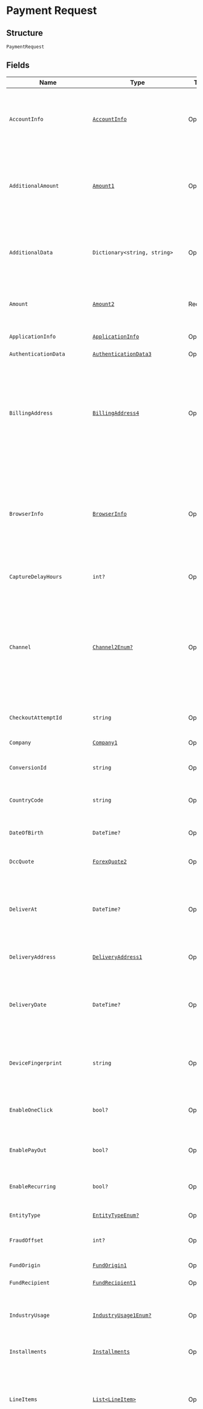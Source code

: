 
# Payment Request

## Structure

`PaymentRequest`

## Fields

| Name | Type | Tags | Description |
|  --- | --- | --- | --- |
| `AccountInfo` | [`AccountInfo`](../../doc/models/account-info.md) | Optional | Shopper account information for 3D Secure 2.<br><br>> For 3D Secure 2 transactions, we recommend that you include this object to increase the chances of achieving a frictionless flow. |
| `AdditionalAmount` | [`Amount1`](../../doc/models/amount-1.md) | Optional | If you want a [BIN or card verification](https://docs.adyen.com/payment-methods/cards/bin-data-and-card-verification) request to use a non-zero value, assign this value to `additionalAmount` (while the amount must be still set to 0 to trigger BIN or card verification).<br>Required to be in the same currency as the `amount`. |
| `AdditionalData` | `Dictionary<string, string>` | Optional | This field contains additional data, which may be required for a particular payment request.<br><br>The `additionalData` object consists of entries, each of which includes the key and value. |
| `Amount` | [`Amount2`](../../doc/models/amount-2.md) | Required | The amount information for the transaction (in [minor units](https://docs.adyen.com/development-resources/currency-codes)). For [BIN or card verification](https://docs.adyen.com/payment-methods/cards/bin-data-and-card-verification) requests, set amount to 0 (zero). |
| `ApplicationInfo` | [`ApplicationInfo`](../../doc/models/application-info.md) | Optional | Information about your application. For more details, see [Building Adyen solutions](https://docs.adyen.com/development-resources/building-adyen-solutions). |
| `AuthenticationData` | [`AuthenticationData3`](../../doc/models/authentication-data-3.md) | Optional | Data for 3DS authentication. |
| `BillingAddress` | [`BillingAddress4`](../../doc/models/billing-address-4.md) | Optional | The address where to send the invoice.<br><br>> The `billingAddress` object is required in the following scenarios. Include all of the fields within this object.<br>> <br>> * For 3D Secure 2 transactions in all browser-based and mobile implementations.<br>> * For cross-border payouts to and from Canada. |
| `BrowserInfo` | [`BrowserInfo`](../../doc/models/browser-info.md) | Optional | The shopper's browser information.<br><br>> For 3D Secure, the full object is required for web integrations. For mobile app integrations, include the `userAgent` and `acceptHeader` fields to indicate  that your integration can support a redirect in case a payment is routed to 3D Secure 1. |
| `CaptureDelayHours` | `int?` | Optional | The delay between the authorisation and scheduled auto-capture, specified in hours. |
| `Channel` | [`Channel2Enum?`](../../doc/models/channel-2-enum.md) | Optional | The platform where a payment transaction takes place. This field is optional for filtering out payment methods that are only available on specific platforms. If this value is not set, then we will try to infer it from the `sdkVersion` or `token`.<br><br>Possible values:<br><br>* iOS<br>* Android<br>* Web |
| `CheckoutAttemptId` | `string` | Optional | Checkout attempt ID that corresponds to the Id generated by the client SDK for tracking user payment journey. |
| `Company` | [`Company1`](../../doc/models/company-1.md) | Optional | Information regarding the company. |
| `ConversionId` | `string` | Optional | Conversion ID that corresponds to the Id generated by the client SDK for tracking user payment journey. |
| `CountryCode` | `string` | Optional | The shopper country.<br><br>Format: [ISO 3166-1 alpha-2](https://en.wikipedia.org/wiki/ISO_3166-1_alpha-2)<br>Example: NL or DE |
| `DateOfBirth` | `DateTime?` | Optional | The shopper's date of birth.<br><br>Format [ISO-8601](https://www.w3.org/TR/NOTE-datetime): YYYY-MM-DD |
| `DccQuote` | [`ForexQuote2`](../../doc/models/forex-quote-2.md) | Optional | The forex quote as returned in the response of the forex service. |
| `DeliverAt` | `DateTime?` | Optional | The date and time the purchased goods should be delivered.<br><br>Format [ISO 8601](https://www.w3.org/TR/NOTE-datetime): YYYY-MM-DDThh:mm:ss.sssTZD<br><br>Example: 2017-07-17T13:42:40.428+01:00 |
| `DeliveryAddress` | [`DeliveryAddress1`](../../doc/models/delivery-address-1.md) | Optional | The address where the purchased goods should be delivered. |
| `DeliveryDate` | `DateTime?` | Optional | The date and time the purchased goods should be delivered.<br><br>Format [ISO 8601](https://www.w3.org/TR/NOTE-datetime): YYYY-MM-DDThh:mm:ss.sssTZD<br><br>Example: 2017-07-17T13:42:40.428+01:00 |
| `DeviceFingerprint` | `string` | Optional | A string containing the shopper's device fingerprint. For more information, refer to [Device fingerprinting](https://docs.adyen.com/risk-management/device-fingerprinting).<br>**Constraints**: *Maximum Length*: `5000` |
| `EnableOneClick` | `bool?` | Optional | When true and `shopperReference` is provided, the shopper will be asked if the payment details should be stored for future one-click payments. |
| `EnablePayOut` | `bool?` | Optional | When true and `shopperReference` is provided, the payment details will be tokenized for payouts. |
| `EnableRecurring` | `bool?` | Optional | When true and `shopperReference` is provided, the payment details will be tokenized for recurring payments. |
| `EntityType` | [`EntityTypeEnum?`](../../doc/models/entity-type-enum.md) | Optional | The type of the entity the payment is processed for. |
| `FraudOffset` | `int?` | Optional | An integer value that is added to the normal fraud score. The value can be either positive or negative. |
| `FundOrigin` | [`FundOrigin1`](../../doc/models/fund-origin-1.md) | Optional | The person or entity funding the money. |
| `FundRecipient` | [`FundRecipient1`](../../doc/models/fund-recipient-1.md) | Optional | the person or entity receiving the money |
| `IndustryUsage` | [`IndustryUsage1Enum?`](../../doc/models/industry-usage-1-enum.md) | Optional | The reason for the amount update. Possible values:<br><br>* **delayedCharge**<br>* **noShow**<br>* **installment** |
| `Installments` | [`Installments`](../../doc/models/installments.md) | Optional | Contains installment settings. For more information, refer to [Installments](https://docs.adyen.com/payment-methods/cards/credit-card-installments). |
| `LineItems` | [`List<LineItem>`](../../doc/models/line-item.md) | Optional | Price and product information about the purchased items, to be included on the invoice sent to the shopper.<br><br>> This field is required for 3x 4x Oney, Affirm, Afterpay, Clearpay, Klarna, Ratepay, and Zip. |
| `LocalizedShopperStatement` | `Dictionary<string, string>` | Optional | The `localizedShopperStatement` field lets you use dynamic values for your shopper statement in a local character set.<br>If not supplied, left empty, or for cross-border transactions, **shopperStatement** is used.<br><br>Adyen currently supports the ja-Kana character set for Visa and Mastercard payments in Japan using Japanese cards. This character set supports:<br><br>* UTF-8 based Katakana, capital letters, numbers and special characters.<br>* Half-width or full-width characters. |
| `Mandate` | [`Mandate`](../../doc/models/mandate.md) | Optional | The mandate details to initiate recurring transaction. |
| `Mcc` | `string` | Optional | The [merchant category code](https://en.wikipedia.org/wiki/Merchant_category_code) (MCC) is a four-digit number, which relates to a particular market segment. This code reflects the predominant activity that is conducted by the merchant. |
| `MerchantAccount` | `string` | Required | The merchant account identifier, with which you want to process the transaction. |
| `MerchantOrderReference` | `string` | Optional | This reference allows linking multiple transactions to each other for reporting purposes (i.e. order auth-rate). The reference should be unique per billing cycle.<br>The same merchant order reference should never be reused after the first authorised attempt. If used, this field should be supplied for all incoming authorisations.<br><br>> We strongly recommend you send the `merchantOrderReference` value to benefit from linking payment requests when authorisation retries take place. In addition, we recommend you provide `retry.orderAttemptNumber`, `retry.chainAttemptNumber`, and `retry.skipRetry` values in `PaymentRequest.additionalData`. |
| `MerchantRiskIndicator` | [`MerchantRiskIndicator1`](../../doc/models/merchant-risk-indicator-1.md) | Optional | Additional risk fields for 3D Secure 2.<br><br>> For 3D Secure 2 transactions, we recommend that you include this object to increase the chances of achieving a frictionless flow. |
| `Metadata` | `Dictionary<string, string>` | Optional | Metadata consists of entries, each of which includes a key and a value.<br>Limits:<br><br>* Maximum 20 key-value pairs per request. When exceeding, the "177" error occurs: "Metadata size exceeds limit".<br>* Maximum 20 characters per key.<br>* Maximum 80 characters per value. |
| `MpiData` | [`ThreeDSecureData`](../../doc/models/three-d-secure-data.md) | Optional | Authentication data produced by an MPI (Mastercard SecureCode, Visa Secure, or Cartes Bancaires). |
| `Order` | [`EncryptedOrderData2`](../../doc/models/encrypted-order-data-2.md) | Optional | The order information required for partial payments. |
| `OrderReference` | `string` | Optional | When you are doing multiple partial (gift card) payments, this is the `pspReference` of the first payment. We use this to link the multiple payments to each other. As your own reference for linking multiple payments, use the `merchantOrderReference`instead. |
| `Origin` | `string` | Optional | Required for the 3D Secure 2 `channel` **Web** integration.<br><br>Set this parameter to the origin URL of the page that you are loading the 3D Secure Component from.<br>**Constraints**: *Maximum Length*: `80` |
| `PaymentMethod` | [`PaymentRequestPaymentMethod`](../../doc/models/containers/payment-request-payment-method.md) | Required | This is a container for one-of cases. |
| `PlatformChargebackLogic` | [`PlatformChargebackLogic`](../../doc/models/platform-chargeback-logic.md) | Optional | Defines how to book chargebacks when using [Adyen for Platforms](https://docs.adyen.com/marketplaces-and-platforms/processing-payments#chargebacks-and-disputes). |
| `RecurringExpiry` | `string` | Optional | Date after which no further authorisations shall be performed. Only for 3D Secure 2. |
| `RecurringFrequency` | `string` | Optional | Minimum number of days between authorisations. Only for 3D Secure 2. |
| `RecurringProcessingModel` | [`RecurringProcessingModelEnum?`](../../doc/models/recurring-processing-model-enum.md) | Optional | Defines a recurring payment type. Required when creating a token to store payment details or using stored payment details.<br>Allowed values:<br><br>* `Subscription` – A transaction for a fixed or variable amount, which follows a fixed schedule.<br>* `CardOnFile` – With a card-on-file (CoF) transaction, card details are stored to enable one-click or omnichannel journeys, or simply to streamline the checkout process. Any subscription not following a fixed schedule is also considered a card-on-file transaction.<br>* `UnscheduledCardOnFile` – An unscheduled card-on-file (UCoF) transaction is a transaction that occurs on a non-fixed schedule and/or have variable amounts. For example, automatic top-ups when a cardholder's balance drops below a certain amount. |
| `RedirectFromIssuerMethod` | `string` | Optional | Specifies the redirect method (GET or POST) when redirecting back from the issuer. |
| `RedirectToIssuerMethod` | `string` | Optional | Specifies the redirect method (GET or POST) when redirecting to the issuer. |
| `Reference` | `string` | Required | The reference to uniquely identify a payment. This reference is used in all communication with you about the payment status. We recommend using a unique value per payment; however, it is not a requirement.<br>If you need to provide multiple references for a transaction, separate them with hyphens ("-").<br>Maximum length: 80 characters. |
| `ReturnUrl` | `string` | Required | The URL to return to in case of a redirection.<br>The format depends on the channel.<br><br>* For web, include the protocol `http://` or `https://`. You can also include your own additional query parameters, for example, shopper ID or order reference number.<br>  Example: `https://your-company.com/checkout?shopperOrder=12xy`<br>* For iOS, use the custom URL for your app. To know more about setting custom URL schemes, refer to the [Apple Developer documentation](https://developer.apple.com/documentation/uikit/inter-process_communication/allowing_apps_and_websites_to_link_to_your_content/defining_a_custom_url_scheme_for_your_app).<br>  Example: `my-app://`<br>* For Android, use a custom URL handled by an Activity on your app. You can configure it with an [intent filter](https://developer.android.com/guide/components/intents-filters).<br>  Example: `my-app://your.package.name` |
| `RiskData` | [`RiskData4`](../../doc/models/risk-data-4.md) | Optional | Contains risk data, such as client-side data, used to identify risk for a transaction. |
| `SessionValidity` | `string` | Optional | The date and time until when the session remains valid, in [ISO 8601](https://www.w3.org/TR/NOTE-datetime) format.<br><br>For example: 2020-07-18T15:42:40.428+01:00 |
| `ShopperEmail` | `string` | Optional | The shopper's email address. We recommend that you provide this data, as it is used in velocity fraud checks.<br><br>> For 3D Secure 2 transactions, schemes require `shopperEmail` for all browser-based and mobile implementations. |
| `ShopperIP` | `string` | Optional | The shopper's IP address. In general, we recommend that you provide this data, as it is used in a number of risk checks (for instance, number of payment attempts or location-based checks).<br><br>> For 3D Secure 2 transactions, schemes require `shopperIP` for all browser-based implementations.<br>> This field is also mandatory for some merchants depending on your business model. For more information, [contact Support](https://www.adyen.help/hc/en-us/requests/new). |
| `ShopperInteraction` | [`ShopperInteractionEnum?`](../../doc/models/shopper-interaction-enum.md) | Optional | Specifies the sales channel, through which the shopper gives their card details, and whether the shopper is a returning customer.<br>For the web service API, Adyen assumes Ecommerce shopper interaction by default.<br><br>This field has the following possible values:<br><br>* `Ecommerce` - Online transactions where the cardholder is present (online). For better authorisation rates, we recommend sending the card security code (CSC) along with the request.<br>* `ContAuth` - Card on file and/or subscription transactions, where the cardholder is known to the merchant (returning customer). If the shopper is present (online), you can supply also the CSC to improve authorisation (one-click payment).<br>* `Moto` - Mail-order and telephone-order transactions where the shopper is in contact with the merchant via email or telephone.<br>* `POS` - Point-of-sale transactions where the shopper is physically present to make a payment using a secure payment terminal. |
| `ShopperLocale` | `string` | Optional | The combination of a language code and a country code to specify the language to be used in the payment. |
| `ShopperName` | [`Name5`](../../doc/models/name-5.md) | Optional | The shopper's full name. |
| `ShopperReference` | `string` | Optional | Required for recurring payments.<br>Your reference to uniquely identify this shopper, for example user ID or account ID. Minimum length: 3 characters.<br><br>> Your reference must not include personally identifiable information (PII), for example name or email address.<br>**Constraints**: *Minimum Length*: `3`, *Maximum Length*: `256` |
| `ShopperStatement` | `string` | Optional | The text to be shown on the shopper's bank statement.<br>We recommend sending a maximum of 22 characters, otherwise banks might truncate the string.<br>Allowed characters: **a-z**, **A-Z**, **0-9**, spaces, and special characters **. , ' _ - ? + * /**. |
| `SocialSecurityNumber` | `string` | Optional | The shopper's social security number. |
| `Splits` | [`List<Split>`](../../doc/models/split.md) | Optional | An array of objects specifying how to split a payment when using [Adyen for Platforms](https://docs.adyen.com/marketplaces-and-platforms/processing-payments#providing-split-information), [Classic Platforms integration](https://docs.adyen.com/marketplaces-and-platforms/classic/processing-payments#providing-split-information), or [Issuing](https://docs.adyen.com/issuing/manage-funds#split). |
| `Store` | `string` | Optional | The ecommerce or point-of-sale store that is processing the payment. Used in:<br><br>* [Partner platform integrations](https://docs.adyen.com/marketplaces-and-platforms/classic/platforms-for-partners#route-payments) for the [Classic Platforms integration](https://docs.adyen.com/marketplaces-and-platforms/classic).<br>* [Platform setup integrations](https://docs.adyen.com/marketplaces-and-platforms/additional-for-platform-setup/route-payment-to-store) for the [Balance Platform](https://docs.adyen.com/marketplaces-and-platforms).<br>**Constraints**: *Minimum Length*: `1`, *Maximum Length*: `64` |
| `StorePaymentMethod` | `bool?` | Optional | When true and `shopperReference` is provided, the payment details will be stored. |
| `TelephoneNumber` | `string` | Optional | The shopper's telephone number. |
| `ThreeDS2RequestData` | [`ThreeDS2RequestFields1`](../../doc/models/three-ds2-request-fields-1.md) | Optional | Request fields for 3D Secure 2. To check if any of the following fields are required for your integration, refer to [Online payments](https://docs.adyen.com/online-payments) or [Classic integration](https://docs.adyen.com/classic-integration) documentation. |
| `ThreeDSAuthenticationOnly` | `bool?` | Optional | If set to true, you will only perform the [3D Secure 2 authentication](https://docs.adyen.com/online-payments/3d-secure/other-3ds-flows/authentication-only), and not the payment authorisation.<br>**Default**: `false` |
| `TrustedShopper` | `bool?` | Optional | Set to true if the payment should be routed to a trusted MID. |

## Example (as JSON)

```json
{
  "amount": {
    "currency": "currency2",
    "value": 110
  },
  "merchantAccount": "merchantAccount6",
  "paymentMethod": {
    "bankAccountNumber": "bankAccountNumber8",
    "type": "ach",
    "bankAccountType": "checking",
    "bankLocationId": "bankLocationId2",
    "checkoutAttemptId": "checkoutAttemptId4",
    "encryptedBankAccountNumber": "encryptedBankAccountNumber4",
    "encryptedBankLocationId": "encryptedBankLocationId0"
  },
  "reference": "reference0",
  "returnUrl": "returnUrl2",
  "threeDSAuthenticationOnly": false,
  "accountInfo": {
    "accountAgeIndicator": "from30To60Days",
    "accountChangeDate": "2016-03-13T12:52:32.123Z",
    "accountChangeIndicator": "thisTransaction",
    "accountCreationDate": "2016-03-13T12:52:32.123Z",
    "accountType": "notApplicable"
  },
  "additionalAmount": {
    "currency": "currency8",
    "value": 106
  },
  "additionalData": {
    "key0": "additionalData4",
    "key1": "additionalData5",
    "key2": "additionalData6"
  },
  "applicationInfo": {
    "adyenLibrary": {
      "name": "name8",
      "version": "version4"
    },
    "adyenPaymentSource": {
      "name": "name2",
      "version": "version8"
    },
    "externalPlatform": {
      "integrator": "integrator0",
      "name": "name4",
      "version": "version0"
    },
    "merchantApplication": {
      "name": "name2",
      "version": "version8"
    },
    "merchantDevice": {
      "os": "os4",
      "osVersion": "osVersion6",
      "reference": "reference8"
    }
  },
  "authenticationData": {
    "attemptAuthentication": "always",
    "authenticationOnly": false,
    "threeDSRequestData": {
      "challengeWindowSize": "03",
      "dataOnly": "false",
      "nativeThreeDS": "preferred",
      "threeDSVersion": "2.1.0"
    }
  }
}
```

